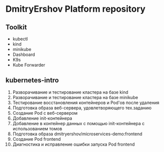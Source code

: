 # DmitryErshov Platform repository

## Toolkit

- kubectl
- kind
- minikube
- Dashboard
- K9s
- Kube Forwarder

## kubernetes-intro

1. Разворачивание и тестирование кластера на базе kind
1. Разворачивание и тестирование кластера на базе minikube
1. Тестирование восстановления контейнеров и Pod'ов после удаления
1. Подготовка образа веб-сервера, удовлетворяющего тех.заданию
1. Создание Pod с веб-сервером
1. Добавление init-контейнера
1. Добавление в контейнер данных с помощью init-контейнера c использованием томов
1. Подготовка образа dmitryershov/microservices-demo:frontend
1. Создание Pod frontend
1. Диагностика и исправление ошибки запуска Pod frontend
